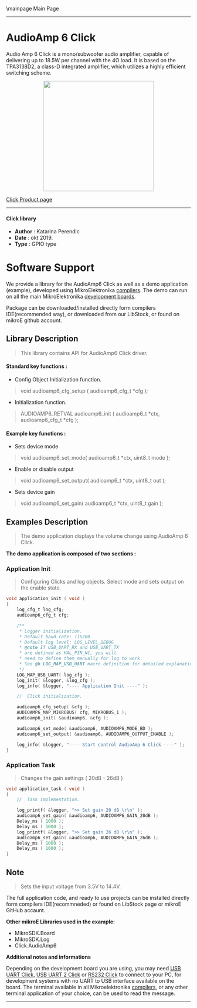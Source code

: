 \mainpage Main Page
 
 

---
# AudioAmp 6 Click

Audio Amp 6 Click is a mono/subwoofer audio amplifier, capable of delivering up to 18.5W per channel with the 4Ω load. It is based on the TPA3138D2, a class-D integrated amplifier, which utilizes a highly efficient switching scheme.

<p align="center">
  <img src="https://download.mikroe.com/images/click_for_ide/audioamp6_click.png" height=300px>
</p>

[Click Product page](https://www.mikroe.com/audioamp-6-click)

---


#### Click library 

- **Author**        : Katarina Perendic
- **Date**          : okt 2019.
- **Type**          : GPIO type


# Software Support

We provide a library for the AudioAmp6 Click 
as well as a demo application (example), developed using MikroElektronika 
[compilers](https://shop.mikroe.com/compilers). 
The demo can run on all the main MikroElektronika [development boards](https://shop.mikroe.com/development-boards).

Package can be downloaded/installed directly form compilers IDE(recommended way), or downloaded from our LibStock, or found on mikroE github account. 

## Library Description

> This library contains API for AudioAmp6 Click driver.

#### Standard key functions :

- Config Object Initialization function.
> void audioamp6_cfg_setup ( audioamp6_cfg_t *cfg ); 
 
- Initialization function.
> AUDIOAMP6_RETVAL audioamp6_init ( audioamp6_t *ctx, audioamp6_cfg_t *cfg );


#### Example key functions :

- Sets device mode
> void audioamp6_set_mode( audioamp6_t *ctx, uint8_t mode );
 
- Enable or disable output
> void audioamp6_set_output( audioamp6_t *ctx, uint8_t out );

- Sets device gain
> void audioamp6_set_gain( audioamp6_t *ctx, uint8_t gain );

## Examples Description

> The demo application displays the volume change using AudioAmp 6 Click.

**The demo application is composed of two sections :**

### Application Init 

> Configuring Clicks and log objects.
> Select mode and sets output on the enable state. 

```c
void application_init ( void )
{
    log_cfg_t log_cfg;
    audioamp6_cfg_t cfg;

    /** 
     * Logger initialization.
     * Default baud rate: 115200
     * Default log level: LOG_LEVEL_DEBUG
     * @note If USB_UART_RX and USB_UART_TX 
     * are defined as HAL_PIN_NC, you will 
     * need to define them manually for log to work. 
     * See @b LOG_MAP_USB_UART macro definition for detailed explanation.
     */
    LOG_MAP_USB_UART( log_cfg );
    log_init( &logger, &log_cfg );
    log_info( &logger, "---- Application Init ----" );

    //  Click initialization.

    audioamp6_cfg_setup( &cfg );
    AUDIOAMP6_MAP_MIKROBUS( cfg, MIKROBUS_1 );
    audioamp6_init( &audioamp6, &cfg );

    audioamp6_set_mode( &audioamp6, AUDIOAMP6_MODE_BD );
    audioamp6_set_output( &audioamp6, AUDIOAMP6_OUTPUT_ENABLE );

    log_info( &logger, "---- Start control AudioAmp 6 Click ----" );
}
```

### Application Task

> Changes the gain settings ( 20dB - 26dB )

```c
void application_task ( void )
{
    //  Task implementation.

    log_printf( &logger, ">> Set gain 20 dB \r\n" );
    audioamp6_set_gain( &audioamp6, AUDIOAMP6_GAIN_20dB );
    Delay_ms ( 1000 );
    Delay_ms ( 1000 );
    log_printf( &logger, ">> Set gain 26 dB \r\n" );
    audioamp6_set_gain( &audioamp6, AUDIOAMP6_GAIN_26dB );
    Delay_ms ( 1000 );
    Delay_ms ( 1000 );
}
```

## Note

> Sets the input voltage from 3.5V to 14.4V.

The full application code, and ready to use projects can be  installed directly form compilers IDE(recommneded) or found on LibStock page or mikroE GitHub accaunt.

**Other mikroE Libraries used in the example:** 

- MikroSDK.Board
- MikroSDK.Log
- Click.AudioAmp6

**Additional notes and informations**

Depending on the development board you are using, you may need 
[USB UART Click](https://shop.mikroe.com/usb-uart-click), 
[USB UART 2 Click](https://shop.mikroe.com/usb-uart-2-click) or 
[RS232 Click](https://shop.mikroe.com/rs232-click) to connect to your PC, for 
development systems with no UART to USB interface available on the board. The 
terminal available in all Mikroelektronika 
[compilers](https://shop.mikroe.com/compilers), or any other terminal application 
of your choice, can be used to read the message.



---
